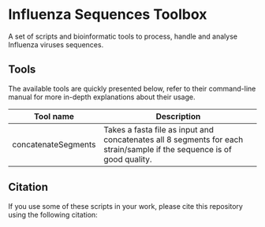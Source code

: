 # Influenza Sequences Toolbox
A set of scripts and bioinformatic tools to process, handle and analyse Influenza viruses sequences.

## Tools

The available tools are quickly presented below, refer to their command-line manual for more in-depth explanations about their usage.

| Tool name         | Description                                          |
| ----------------- | ---------------------------------------------------- |
| concatenateSegments | Takes a fasta file as input and concatenates all 8 segments for each strain/sample if the sequence is of good quality. |


## Citation

If you use some of these scripts in your work, please cite this repository using the following citation:

